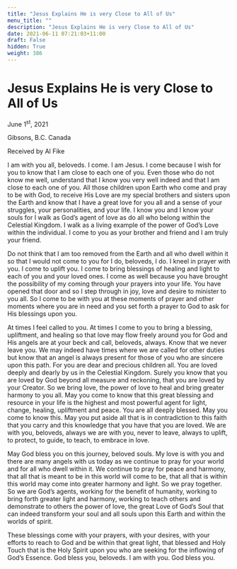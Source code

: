```yaml
---
title: "Jesus Explains He is very Close to All of Us"
menu_title: ""
description: "Jesus Explains He is very Close to All of Us"
date: 2021-06-11 07:21:03+11:00
draft: False
hidden: True
weight: 386
---
```

# Jesus Explains He is very Close to All of Us

June 1<sup>st</sup>, 2021

Gibsons, B.C. Canada

Received by Al Fike


I am with you all, beloveds. I come. I am Jesus. I come because I wish for you to know that I am close to each one of you. Even those who do not know me well, understand that I know you very well indeed and that I am close to each one of you. All those children upon Earth who come and pray to be with God, to receive His Love are my special brothers and sisters upon the Earth and know that I have a great love for you all and a sense of your struggles, your personalities, and your life. I know you and I know your souls for I walk as God’s agent of love as do all who belong within the Celestial Kingdom. I walk as a living example of the power of God’s Love within the individual. I come to you as your brother and friend and I am truly your friend. 

Do not think that I am too removed from the Earth and all who dwell within it so that I would not come to you for I do, beloveds, I do. I kneel in prayer with you. I come to uplift you. I come to bring blessings of healing and light to each of you and  your loved ones. I come as well because you have brought the possibility of my coming through your prayers into your life. You have opened that door and so I step through in joy, love and desire to minister to you all. So I come to be with you at these moments of prayer and other moments where you are in need and you set forth a prayer to God to ask for His blessings upon you. 

At times I feel called to you. At times I come to you to bring a blessing, upliftment, and healing so that love may flow freely around you for God and His angels are at your beck and call, beloveds, always. Know that we never leave you. We may indeed have times where we are called for other duties but know that an angel is always present for those of you who are sincere upon this path. For you are dear and precious children all. You are loved deeply and dearly by us in the Celestial Kingdom. Surely you know that you are loved by God beyond all measure and reckoning, that you are loved by your Creator.
So we bring love, the power of love to heal and bring greater harmony to you all. May you come to know that this great blessing and resource in your life is the highest and most powerful agent for light, change, healing, upliftment and peace. You are all deeply blessed. May you come to know this. May you put aside all that is in contradiction to this faith that you carry and this knowledge that you have that you are loved. We are with you, beloveds, always we are with you, never to leave, always to uplift, to protect, to guide, to teach, to embrace in love. 

May God bless you on this journey, beloved souls. My love is with you and there are many angels with us today as we continue to pray for your world and for all who dwell within it. We continue to pray for peace and harmony, that all that is meant to be in this world will come to be, that all that is within this world may come into greater harmony and light. So we pray together. So we are God’s agents, working for the benefit of humanity, working to bring forth greater light and harmony, working to teach others and demonstrate to others the power of love, the great Love of God’s Soul that can indeed transform your soul and all souls upon this Earth and within the worlds of spirit. 

These blessings come with your prayers, with your desires, with your efforts to reach to God and be within that great light, that blessed and Holy Touch that is the Holy Spirit upon you who are seeking for the inflowing of God’s Essence. God bless you, beloveds. I am with you. God bless you.